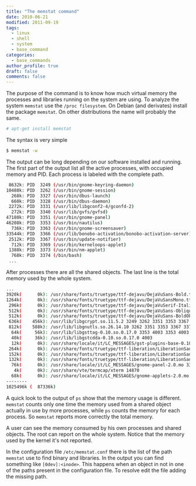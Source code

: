 ```yaml
---
title: "The memstat command"
date: 2010-06-21
modified: 2011-09-19
tags:
  - linux
  - shell
  - system
  - base_command
categories:
  - base_commands
author_profile: true
draft: false
comments: false
---
```


The purpose of the command is to know how much virtual memory the processes and libraries running on the system are using. To analyze the system `memstat` use the `/proc filesystem`. On Debian (and derivates) install the package `memstat`. On other distributions the name will probably the same.

```bash
# apt-get install memstat
```

The syntax is very simple

```bash
$ memstat -w
```

The  output can be long depending on our software installed and running. The first part of the output list all the active processes, with occupied memory and PID. Each process is labeled with the complete path.

```bash
 8632k: PID  3249 (/usr/bin/gnome-keyring-daemon)
10488k: PID  3262 (/usr/bin/gnome-session)
  268k: PID  3327 (/usr/bin/dbus-launch)
  660k: PID  3328 (/usr/bin/dbus-daemon)
 2272k: PID  3331 (/usr/lib/libgconf2-4/gconfd-2)
  272k: PID  3340 (/usr/lib/gvfs/gvfsd)
47180k: PID  3351 (/usr/bin/gnome-panel)
46208k: PID  3353 (/usr/bin/nautilus)
  736k: PID  3363 (/usr/bin/gnome-screensaver)
33544k: PID  3366 (/usr/lib/bonobo-activation/bonobo-activation-server)
 2512k: PID  3367 (/usr/bin/update-notifier)
  712k: PID  3369 (/usr/bin/kerneloops-applet)
 1388k: PID  3373 (/usr/bin/nm-applet)
  768k: PID  3374 (/bin/bash)
 ...
```

After processes there are all the shared objects. The last line is the total memory used by the whole system.

```bash
...
3920k(      0k): /usr/share/fonts/truetype/ttf-dejavu/DejaVuSans-Bold.ttf...
1264k(      0k): /usr/share/fonts/truetype/ttf-dejavu/DejaVuSansMono.ttf ...
 296k(      0k): /usr/share/fonts/truetype/ttf-dejavu/DejaVuSerif-Italic....
 512k(      0k): /usr/share/fonts/truetype/ttf-dejavu/DejaVuSans-Oblique....
 512k(      0k): /usr/share/fonts/truetype/ttf-dejavu/DejaVuSans-BoldObli...
 636k(    456k): /usr/lib/libgcrypt.so.11.5.2 3249 3262 3351 3353 3367 33...
 812k(    588k): /usr/lib/libgnutls.so.26.14.10 3262 3351 3353 3367 3373 ...
  64k(     56k): /usr/lib/libgsttag-0.10.so.0.17.0 3353 4003 3353 4003
  40k(     36k): /usr/lib/libgstcdda-0.10.so.0.17.0 4003
  12k(      0k): /usr/share/locale/it/LC_MESSAGES/gst-plugins-base-0.10.m...
 264k(      0k): /usr/share/fonts/truetype/ttf-liberation/LiberationSans-...
 152k(      0k): /usr/share/fonts/truetype/ttf-liberation/LiberationSans-...
 132k(      0k): /usr/share/fonts/truetype/ttf-liberation/LiberationSans-...
  76k(      0k): /usr/share/locale/it/LC_MESSAGES/gnome-panel-2.0.mo 3351
   4k(      0k): /usr/share/vte/termcap/xterm 14870
  68k(      0k): /usr/share/locale/it/LC_MESSAGES/gnome-applets-2.0.mo 3525
--------
1025496k (  87336k)
```

A quick look to the output of `ps` show that the memory usage is different. `memstat` counts only one time the memory used from a shared object actually in use by more processes, while `ps` counts the memory for each process. So `memstat` reports more correctly the total memory.

A user can see the memory consumed by his own processes and shared objects. The root can report on the whole system. Notice that the memory used by the kernel it's not reported.

In the configuration file `/etc/memstat.conf` there is the list of the path `memstat` use to find binary and libraries. In the output you can find something like `[0dev]:<inode>`. This happens when an object in not in one of the paths present in the configuration file. To resolve edit the file adding the missing path.
